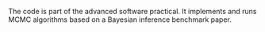 The code is part of the advanced software practical. It implements and runs MCMC algorithms based on a Bayesian inference benchmark paper.
